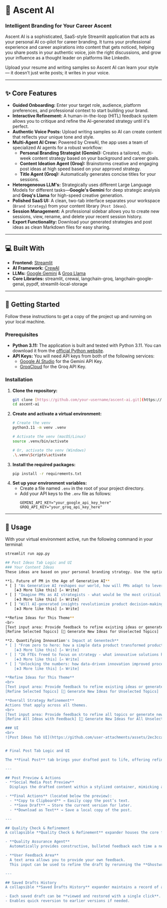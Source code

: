 # 🚀 Ascent AI

### Intelligent Branding for Your Career Ascent

Ascent AI is a sophisticated, SaaS-style Streamlit application that acts as your personal AI co-pilot for career branding. It turns your professional experience and career aspirations into content that gets noticed, helping you share posts in your authentic voice, join the right discussions, and grow your influence as a thought leader on platforms like LinkedIn.

Upload your resume and writing samples so Ascent AI can learn your style — it doesn’t just write posts; it writes in your voice.

---
## ✨ Core Features

* **Guided Onboarding:** Enter your target role, audience, platform preferences, and professional context to start building your brand.
* **Interactive Refinement:** A human-in-the-loop (HITL) feedback system allows you to critique and refine the AI-generated strategy until it's perfect.
* **Authentic Voice Posts:** Upload writing samples so AI can create content that reflects your unique tone and style.
* **Multi-Agent AI Crew:** Powered by CrewAI, the app uses a team of specialized AI agents for a robust workflow:
    * **Personal Branding Strategist (Gemini):** Creates a tailored, multi-week content strategy based on your background and career goals.
    * **Content Ideation Agent (Groq):** Brainstorms creative and engaging post ideas at high speed based on your approved strategy.
    * **Title Agent (Groq):** Automatically generates concise titles for your sessions.
* **Heterogeneous LLM's:** Strategically uses different Large Language Models for different tasks—**Google's Gemini** for deep strategic analysis and **Groq's Llama** for high-speed creative generation.
* **Polished SaaS UI:** A clean, two-tab interface separates your workspace (`Brand Strategy`) from your content library (`Post Ideas`).
* **Session Management:** A professional sidebar allows you to create new sessions, view, rename, and delete your recent session history.
* **Export Functionality:** Download your generated strategies and post ideas as clean Markdown files for easy sharing.

---
## 💻 Built With

* **Frontend:** [Streamlit](https://streamlit.io/)
* **AI Framework:** [CrewAI](https://www.crewai.com/)
* **LLMs:** [Google Gemini](https://ai.google.dev/) & [Groq Llama](https://groq.com/)
* **Core Libraries:** streamlit, crewai, langchain-groq, langchain-google-genai, pypdf, streamlit-local-storage

---
## 🚀 Getting Started

Follow these instructions to get a copy of the project up and running on your local machine.

### Prerequisites

* **Python 3.11:** The application is built and tested with Python 3.11. You can download it from the [official Python website](https://www.python.org/).
* **API Keys:** You will need API keys from both of the following services:
    * [Google AI Studio](https://aistudio.google.com/) for the Gemini API Key.
    * [GroqCloud](https://console.groq.com/) for the Groq API Key.

### Installation

1.  **Clone the repository:**
    ```sh
    git clone [https://github.com/your-username/ascent-ai.git](https://github.com/your-username/ascent-ai.git)
    cd ascent-ai
    ```
2.  **Create and activate a virtual environment:**
    ```sh
    # Create the venv
    python3.11 -m venv .venv

    # Activate the venv (macOS/Linux)
    source .venv/bin/activate

    # Or, activate the venv (Windows)
    .\.venv\Scripts\activate
    ```
3.  **Install the required packages:**
    ```sh
    pip install -r requirements.txt
    ```
4.  **Set up your environment variables:**
    * Create a file named `.env` in the root of your project directory.
    * Add your API keys to the `.env` file as follows:
        ```env
        GEMINI_API_KEY="your_google_api_key_here"
        GROQ_API_KEY="your_groq_api_key_here"
        ```

---
## 📖 Usage

With your virtual environment active, run the following command in your terminal:

```sh
streamlit run app.py

## Post Ideas Tab Logic and UI
### Your Content Ideas
These ideas are based on your personal branding strategy. Use the options below to refine and select your favorites.

**1. Future of PM in the Age of Generative AI**
* [ ] "As Generative AI reshapes our world, how will PMs adapt to leverage its power for transformative innovation?"
    [➕3 More like this] [✍️ Write]
* [ ] "Imagine PMs as AI strategists - what would be the most critical skillsets for success?"
    [➕3 More like this] [✍️ Write]
* [ ] "Will AI-generated insights revolutionize product decision-making - share your thoughts!"
    [➕3 More like this] [✍️ Write]

**Refine Ideas for This Theme**
<br>
[Text input area: Provide feedback to refine existing ideas or generate new ones for the selected topics. Feedback will modify the current ideas; generating new ideas will replace all unselected ones with a fresh batch.]
[Refine Selected Topics] [🔄 Generate New Ideas for Unselected Topics]

**2. Quantifying Innovation's Impact at Genentech**
* [ ] "From zero to hero: how a simple data product transformed productivity at Genentech."
    [➕3 More like this] [✍️ Write]
* [ ] "26 FTEs freed to focus on strategy - what innovative solutions have you unlocked?"
    [➕3 More like this] [✍️ Write]
* [ ] "Unlocking the numbers: how data-driven innovation improved process efficiency."
    [➕3 More like this] [✍️ Write]

**Refine Ideas for This Theme**
<br>
[Text input area: Provide feedback to refine existing ideas or generate new ones for the selected topics. Feedback will modify the current ideas; generating new ideas will replace all unselected ones with a fresh batch.]
[Refine Selected Topics] [🔄 Generate New Ideas for Unselected Topics]

**Overall Strategy Refinement**
Actions that apply across all themes.
<br>
[Text input area: Provide feedback to refine all topics or generate new ones only for the unselected topics. Feedback will modify the selected ideas; generating new ideas will replace all unselected ones with a fresh batch.]
[Refine All Ideas with Feedback] [🔄 Generate New Ideas for All Unselected Topics]

### UI
<br>
![Post Ideas Tab UI](https://github.com/user-attachments/assets/2ec3cca2-261a-430f-8855-6b457dcdb4bf)


# Final Post Tab Logic and UI

The **Final Post** tab brings your drafted post to life, offering refinement, quality checks, and essential actions.

---

## Post Preview & Actions
- **Social Media Post Preview**  
  Displays the drafted content within a stylized container, mimicking a real LinkedIn post for better visualization.

- **Final Actions** (located below the preview):
  - **Copy to Clipboard** → Easily copy the post’s text.  
  - **Save Draft** → Store the current version for later.  
  - **Download as Text** → Save a local copy of the post.  

---

## Quality Check & Refinement
A collapsible **Quality Check & Refinement** expander houses the core feedback loop:

- **Quality Assurance Agent**  
  Automatically provides constructive, bulleted feedback each time a new draft is generated.

- **User Feedback Area**  
  A text area allows you to provide your own feedback.  
  This input can be used to refine the draft by rerunning the **Ghostwriter agent**.

---

## Saved Drafts History
A collapsible **Saved Drafts History** expander maintains a record of all saved versions of your post:

- Each saved draft can be **viewed and restored with a single click**.  
- Enables quick reversion to earlier versions if needed.
